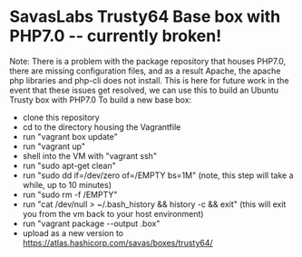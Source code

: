 # SavasLabs Trusty64 Base box with PHP7.0 -- currently broken!

Note:  There is a problem with the package repository that houses PHP7.0, there are missing configuration files, and as a result Apache, the apache php libraries and php-cli does not install.  This is here for future work in the event that these issues get resolved, we can use this to build an Ubuntu Trusty box with PHP7.0
To build a new base box:

* clone this repository
* cd to the directory housing the Vagrantfile
* run "vagrant box update"
* run "vagrant up"
* shell into the VM with "vagrant ssh"
* run "sudo apt-get clean"
* run "sudo dd if=/dev/zero of=/EMPTY bs=1M" (note, this step will take a while, up to 10 minutes)
* run "sudo rm -f /EMPTY"
* run "cat /dev/null > ~/.bash_history && history -c && exit" (this will exit you from the vm back to your host environment)
* run "vagrant package --output <mynewbox>.box"
* upload as a new version to https://atlas.hashicorp.com/savas/boxes/trusty64/

